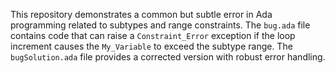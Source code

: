 This repository demonstrates a common but subtle error in Ada programming related to subtypes and range constraints. The `bug.ada` file contains code that can raise a `Constraint_Error` exception if the loop increment causes the `My_Variable` to exceed the subtype range. The `bugSolution.ada` file provides a corrected version with robust error handling.